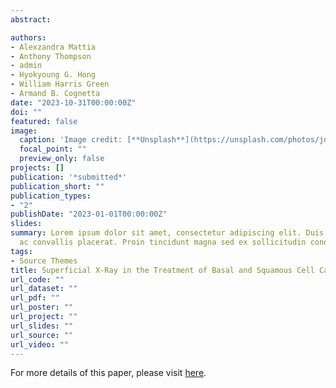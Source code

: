 ```yaml
---
abstract: 

authors:
- Alexzandra Mattia
- Anthony Thompson
- admin
- Hyokyoung G. Hong
- William Harris Green
- Armand B. Cognetta
date: "2023-10-31T00:00:00Z"
doi: ""
featured: false
image:
  caption: 'Image credit: [**Unsplash**](https://unsplash.com/photos/jdD8gXaTZsc)'
  focal_point: ""
  preview_only: false
projects: []
publication: '*submitted*'
publication_short: ""
publication_types:
- "2"
publishDate: "2023-01-01T00:00:00Z"
slides: 
summary: Lorem ipsum dolor sit amet, consectetur adipiscing elit. Duis posuere tellus
  ac convallis placerat. Proin tincidunt magna sed ex sollicitudin condimentum.
tags:
- Source Themes
title: Superficial X-Ray in the Treatment of Basal and Squamous Cell Carcinoma A 22-Year Retrospective Analysis
url_code: ""
url_dataset: ""
url_pdf: ""
url_poster: ""
url_project: ""
url_slides: ""
url_source: ""
url_video: ""
---
```


For more details of this paper, please visit [here](https://sangkyu.netlify.app/).